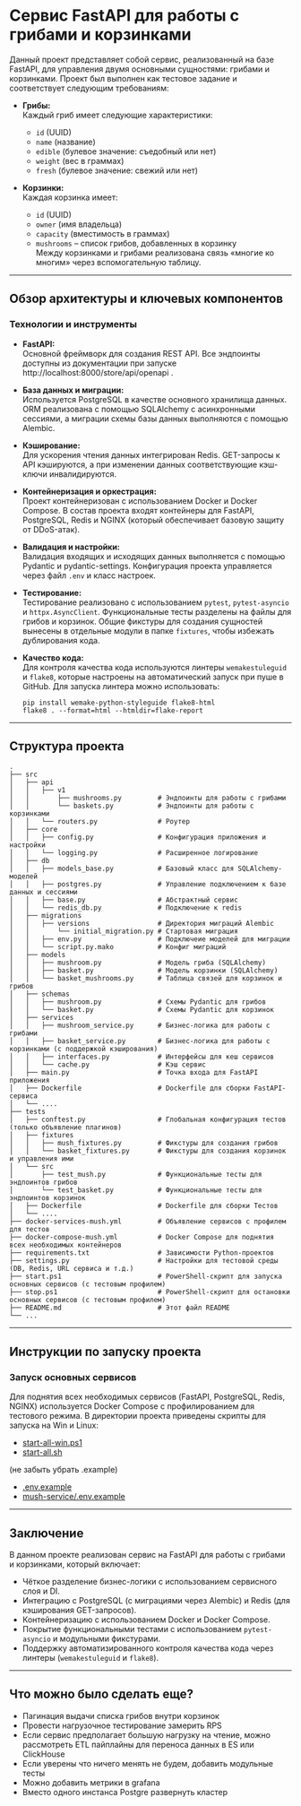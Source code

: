 
# Сервис FastAPI для работы с грибами и корзинками

Данный проект представляет собой сервис, реализованный на базе FastAPI, для управления двумя основными сущностями: грибами и корзинками. Проект был выполнен как тестовое задание и соответствует следующим требованиям:

- **Грибы:**  
  Каждый гриб имеет следующие характеристики:  
  - `id` (UUID)  
  - `name` (название)  
  - `edible` (булевое значение: съедобный или нет)  
  - `weight` (вес в граммах)  
  - `fresh` (булевое значение: свежий или нет)

- **Корзинки:**  
  Каждая корзинка имеет:  
  - `id` (UUID)  
  - `owner` (имя владельца)  
  - `capacity` (вместимость в граммах)  
  - `mushrooms` – список грибов, добавленных в корзинку  
  Между корзинками и грибами реализована связь «многие ко многим» через вспомогательную таблицу.

---

## Обзор архитектуры и ключевых компонентов

### Технологии и инструменты

- **FastAPI:**  
  Основной фреймворк для создания REST API. Все эндпоинты доступны из документации при запуске http://localhost:8000/store/api/openapi .

- **База данных и миграции:**  
  Используется PostgreSQL в качестве основного хранилища данных. ORM реализована с помощью SQLAlchemy с асинхронными сессиями, а миграции схемы базы данных выполняются с помощью Alembic.

- **Кэширование:**  
  Для ускорения чтения данных интегрирован Redis. GET-запросы к API кэшируются, а при изменении данных соответствующие кэш-ключи инвалидируются.

- **Контейнеризация и оркестрация:**  
  Проект контейнеризован с использованием Docker и Docker Compose. В состав проекта входят контейнеры для FastAPI, PostgreSQL, Redis и NGINX (который обеспечивает базовую защиту от DDoS-атак).

- **Валидация и настройки:**  
  Валидация входящих и исходящих данных выполняется с помощью Pydantic и pydantic-settings. Конфигурация проекта управляется через файл `.env` и класс настроек.

- **Тестирование:**  
  Тестирование реализовано с использованием `pytest`, `pytest-asyncio` и `httpx.AsyncClient`. Функциональные тесты разделены на файлы для грибов и корзинок. Общие фикстуры для создания сущностей вынесены в отдельные модули в папке `fixtures`, чтобы избежать дублирования кода.

- **Качество кода:**  
  Для контроля качества кода используются линтеры `wemakestuleguid` и `flake8`, которые настроены на автоматический запуск при пуше в GitHub.
  Для запуска линтера можно использовать:
  ```
  pip install wemake-python-styleguide flake8-html
  flake8 . --format=html --htmldir=flake-report
  ```

---

## Структура проекта

```
.
├── src
│   ├── api
│   │   ├── v1
│   │       ├── mushrooms.py         # Эндпоинты для работы с грибами
│   │       └── baskets.py           # Эндпоинты для работы с корзинками
│   │   └── routers.py               # Роутер
│   ├── core
│   │   ├── config.py                # Конфигурация приложения и настройки
│   │   └── logging.py               # Расширенное логирование
│   ├── db
│   │   ├── models_base.py           # Базовый класс для SQLAlchemy-моделей
│   │   ├── postgres.py              # Управление подключением к базе данных и сессиями
│   │   ├── base.py                  # Абстрактный сервис
│   │   └── redis_db.py              # Подключение к redis
│   ├── migrations
│   │   ├── versions                 # Директория миграций Alembic
│   │       └── initial_migration.py # Стартовая миграция
│   │   ├── env.py                   # Подключеие моделей для миграции
│   │   └── script.py.mako           # Конфиг миграций
│   ├── models
│   │   ├── mushroom.py              # Модель гриба (SQLAlchemy)
│   │   ├── basket.py                # Модель корзинки (SQLAlchemy)
│   │   └── basket_mushrooms.py      # Таблица связей для корзинок и грибов
│   ├── schemas
│   │   ├── mushroom.py              # Схемы Pydantic для грибов
│   │   └── basket.py                # Схемы Pydantic для корзинок
│   ├── services
│   │   ├── mushroom_service.py      # Бизнес-логика для работы с грибами
│   │   ├── basket_service.py        # Бизнес-логика для работы с корзинками (с поддержкой кэширования)
│   │   ├── interfaces.py            # Интерфейсы для кеш сервисов
│   │   └── cache.py                 # Кэш сервис
│   ├── main.py                      # Точка входа для FastAPI приложения
│   ├── Dockerfile                   # Dockerfile для сборки FastAPI-сервиса
│   └── ....
├── tests
│   ├── conftest.py                  # Глобальная конфигурация тестов (только объявление плагинов)
│   ├── fixtures
│   │   ├── mush_fixtures.py         # Фикстуры для создания грибов
│   │   └── basket_fixtures.py       # Фикстуры для создания корзинок и управления ими
│   └── src
│       ├── test_mush.py             # Функциональные тесты для эндпоинтов грибов
│       └── test_basket.py           # Функциональные тесты для эндпоинтов корзинок
│   ├── Dockerfile                   # Dockerfile для сборки Тестов
│   └── ....
├── docker-services-mush.yml         # Объявление сервисов с профилем для тестов
├── docker-compose-mush.yml          # Docker Compose для поднятия всех необходимых контейнеров
├── requirements.txt                 # Зависимости Python-проектов
├── settings.py                      # Настройки для тестовой среды (DB, Redis, URL сервиса и т.д.)
├── start.ps1                        # PowerShell-скрипт для запуска основных сервисов (с тестовым профилем)
├── stop.ps1                         # PowerShell-скрипт для остановки основных сервисов (с тестовым профилем)
├── README.md                        # Этот файл README
└── ...
```

---

## Инструкции по запуску проекта

### Запуск основных сервисов

Для поднятия всех необходимых сервисов (FastAPI, PostgreSQL, Redis, NGINX) используется Docker Compose с профилированием для тестового режима. В директории проекта приведены скрипты для запуска на Win и Linux: 
- [start-all-win.ps1](start-all-win.ps1) 
- [start-all.sh](start-all.sh)

(не забыть убрать .example)

- [.env.example](.env.example)
- [mush-service/.env.example](mush-service/.env.example)

---


## Заключение

В данном проекте реализован сервис на FastAPI для работы с грибами и корзинками, который включает:
- Чёткое разделение бизнес-логики с использованием сервисного слоя и DI.
- Интеграцию с PostgreSQL (с миграциями через Alembic) и Redis (для кэширования GET-запросов).
- Контейнеризацию с использованием Docker и Docker Compose.
- Покрытие функциональными тестами с использованием `pytest-asyncio` и модульными фикстурами.
- Поддержку автоматизированного контроля качества кода через линтеры (`wemakestuleguid` и `flake8`).

---

## Что можно было сделать еще?

- Пагинация выдачи списка грибов внутри корзинок
- Провести нагрузочное тестирование замерить RPS
- Если сервис предполагает большую нагрузку на чтение, можно рассмотреть ETL пайплайны для переноса данных в ES или ClickHouse
- Если уверены что ничего менять не будем, добавить модульные тесты
- Можно добавить метрики в grafana
- Вместо одного инстанса Postgre развернуть кластер